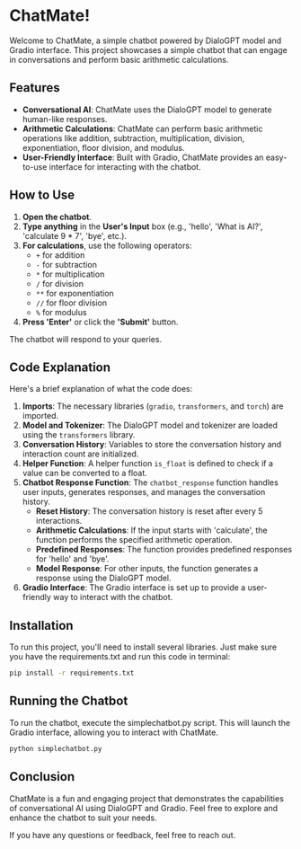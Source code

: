 # ChatMate!

Welcome to ChatMate, a simple chatbot powered by DialoGPT model and Gradio interface. This project showcases a simple chatbot that can engage in conversations and perform basic arithmetic calculations.

## Features

- **Conversational AI**: ChatMate uses the DialoGPT model to generate human-like responses.
- **Arithmetic Calculations**: ChatMate can perform basic arithmetic operations like addition, subtraction, multiplication, division, exponentiation, floor division, and modulus.
- **User-Friendly Interface**: Built with Gradio, ChatMate provides an easy-to-use interface for interacting with the chatbot.

## How to Use

1. **Open the chatbot**.
2. **Type anything** in the **User's Input** box (e.g., 'hello', 'What is AI?', 'calculate 9 * 7', 'bye', etc.).
3. **For calculations**, use the following operators:
    - `+` for addition
    - `-` for subtraction
    - `*` for multiplication
    - `/` for division
    - `**` for exponentiation
    - `//` for floor division
    - `%` for modulus
4. **Press 'Enter'** or click the **'Submit'** button.

The chatbot will respond to your queries.

## Code Explanation

Here's a brief explanation of what the code does:

1. **Imports**: The necessary libraries (`gradio`, `transformers`, and `torch`) are imported.
2. **Model and Tokenizer**: The DialoGPT model and tokenizer are loaded using the `transformers` library.
3. **Conversation History**: Variables to store the conversation history and interaction count are initialized.
4. **Helper Function**: A helper function `is_float` is defined to check if a value can be converted to a float.
5. **Chatbot Response Function**: The `chatbot_response` function handles user inputs, generates responses, and manages the conversation history.
    - **Reset History**: The conversation history is reset after every 5 interactions.
    - **Arithmetic Calculations**: If the input starts with 'calculate', the function performs the specified arithmetic operation.
    - **Predefined Responses**: The function provides predefined responses for 'hello' and 'bye'.
    - **Model Response**: For other inputs, the function generates a response using the DialoGPT model.
6. **Gradio Interface**: The Gradio interface is set up to provide a user-friendly way to interact with the chatbot.

## Installation

To run this project, you'll need to install several libraries. Just make sure you have the requirements.txt and run this code in terminal:

```bash
pip install -r requirements.txt
```

## Running the Chatbot

To run the chatbot, execute the simplechatbot.py script. This will launch the Gradio interface, allowing you to interact with ChatMate.

```bash
python simplechatbot.py
```

## Conclusion
ChatMate is a fun and engaging project that demonstrates the capabilities of conversational AI using DialoGPT and Gradio. Feel free to explore and enhance the chatbot to suit your needs.

If you have any questions or feedback, feel free to reach out.

